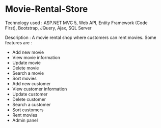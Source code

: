 # Movie-Rental-Store
Technology used : ASP.NET MVC 5, Web API, Entity Framework (Code First), Bootstrap, JQuery, Ajax, SQL Server

Description : A movie rental shop where customers can rent movies. Some features are : 
- Add new movie
- View movie information
- Update movie
- Delete movie
- Search a movie
- Sort movies
- Add new customer
- View customer information
- Update customer
- Delete customer
- Search a customer
- Sort customers
- Rent movies
- Admin panel

